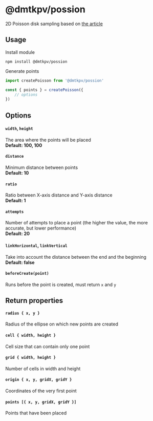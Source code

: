 # @dmtkpv/possion
2D Poisson disk sampling based on [the article](http://devmag.org.za/2009/05/03/poisson-disk-sampling/)

## Usage
Install module
```
npm install @dmtkpv/possion
```

Generate points

```js
import createPoisson from '@dmtkpv/possion'

const { points } = createPoisson({
    // options
})
```

## Options

#### `width`, `height`
The area where the points will be placed  
**Default: 100, 100**

#### `distance`
Minimum distance between points  
**Default: 10**

#### `ratio`
Ratio between X-axis distance and Y-axis distance  
**Default: 1**

#### `attempts`
Number of attempts to place a point (the higher the value, the more accurate, but lower performance)  
**Default: 20**

#### `linkHorizontal`, `linkVertical` 
Take into account the distance between the end and the beginning   
**Default: false**

#### `beforeCreate(point)`
Runs before the point is created, must return `x` and `y`



## Return properties

#### `radius { x, y }`
Radius of the ellipse on which new points are created

#### `cell { width, height }`
Cell size that can contain only one point

#### `grid { width, height }`
Number of cells in width and height

#### `origin { x, y, gridX, gridY }`
Coordinates of the very first point

#### `points [{ x, y, gridX, gridY }]`
Points that have been placed


